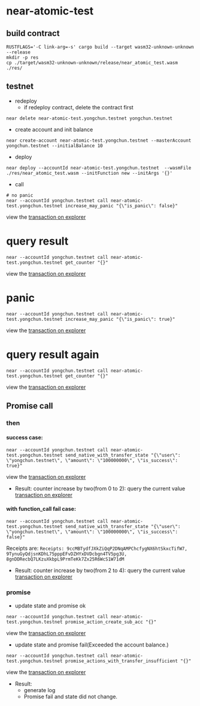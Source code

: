 # near-atomic-test
## build contract
```shell
RUSTFLAGS='-C link-arg=-s' cargo build --target wasm32-unknown-unknown --release
mkdir -p res
cp ./target/wasm32-unknown-unknown/release/near_atomic_test.wasm ./res/
```
## testnet
* redeploy
  * if redeploy contract, delete the contract first
```shell
near delete near-atomic-test.yongchun.testnet yongchun.testnet
```
* create account and init balance
```shell
near create-account near-atomic-test.yongchun.testnet --masterAccount yongchun.testnet --initialBalance 10
```
* deploy
```shell
near deploy --accountId near-atomic-test.yongchun.testnet  --wasmFile ./res/near_atomic_test.wasm --initFunction new --initArgs '{}'
```

* call
```shell
# no panic
near --accountId yongchun.testnet call near-atomic-test.yongchun.testnet increase_may_panic "{\"is_panic\": false}"
```
view the [transaction on explorer](https://explorer.testnet.near.org/transactions/8RJuzqwBANgemNuFwdY72sUkDDbNmXQ4M7BaLu7jmT29)
# query result
```shell
near --accountId yongchun.testnet call near-atomic-test.yongchun.testnet get_counter "{}"
```
view the [transaction on explorer](https://explorer.testnet.near.org/transactions/9HhYxZd9zeFhwAtBfSMnEQhiZjjFPZcb1Rrv5t9rR23f)
# panic
```shell
near --accountId yongchun.testnet call near-atomic-test.yongchun.testnet increase_may_panic "{\"is_panic\": true}"
```
view the [transaction on explorer](https://explorer.testnet.near.org/transactions/8J2G4paLFuce5zKkH2owcWioSMJ2wivNbQ8vnbFjrnbp#FWTMUhnRGo2ui1fV59NCaWDhRxf2zzTeECpvkRq6wcL9)
# query result again
```shell
near --accountId yongchun.testnet call near-atomic-test.yongchun.testnet get_counter "{}"
```
view the [transaction on explorer](https://explorer.testnet.near.org/transactions/3MwRwi5BdzrhQqNr7RDfrPr5VkgnzTvbgHVJffQDxSg9)
## Promise call
### then
#### success case:
```shell
near --accountId yongchun.testnet call near-atomic-test.yongchun.testnet send_native_with_transfer_state "{\"user\": \"yongchun.testnet\", \"amount\": \"100000000\", \"is_success\": true}"
```
view the [transaction on explorer](https://explorer.testnet.near.org/transactions/AB2YVp5W8vnxMjsPwMDNV5ynEW9GkiquPdS3EhTYF2tz)
* Result: counter increase by two(from 0 to 2): query the current value [transaction on explorer](https://explorer.testnet.near.org/transactions/9bS8sdhZosLMxp1ydcQCXxnHbWBgAXN3ur9bNLUDXd2n)
#### with function_call fail case:
```shell
near --accountId yongchun.testnet call near-atomic-test.yongchun.testnet send_native_with_transfer_state "{\"user\": \"yongchun.testnet\", \"amount\": \"100000000\", \"is_success\": false}"
```
Receipts are: `Receipts: 9ccMBTydfJXkZiQqP2DNqAMPChcfygNX6htSkxcTifW7, 9TynuGyQdjsnKDhL75pppEFvDZHYxDVDcbgn4TV5pg3U, 8gnDDRecbQ7LKzuXkbpL9PrmTeKk7Zx25R6WcS1W71dM`
* Result: counter increase by two(from 2 to 4): query the current value [transaction on explorer](https://explorer.testnet.near.org/transactions/6KVJaVSNXS734X9sGxnSGnNXU3pqBkm3XbQbMVfDJtED)
### promise
* update state and promise ok
```shell
near --accountId yongchun.testnet call near-atomic-test.yongchun.testnet promise_action_create_sub_acc "{}"
```
view the [transaction on explorer](https://explorer.testnet.near.org/transactions/9Rafq6tS8tfWowxxCf1XN4qMcCGyHgZHNJK2kXn21KGb)
* update state and promise fail(Exceeded the account balance.)
```shell
near --accountId yongchun.testnet call near-atomic-test.yongchun.testnet promise_actions_with_transfer_insufficient "{}"
```
view the [transaction on explorer](https://explorer.testnet.near.org/transactions/CVxiwEvRS7uCkhdaWWZKTKxZcGrQdnHcQWB71H3brwdM#Hu4PmuZWzHfeSHP39fuc3A4QDFEueaG1j8BUF1VEcN5L)
* Result: 
  * generate log
  * Promise fail and state did not change.